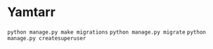 # Yamtarr

`python manage.py make migrations`
`python manage.py migrate`
`python manage.py createsuperuser`